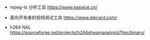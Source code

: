 
- mpeg-ts 分析工具 https://www.easyice.cn/

- 面向开发者的视频调试工具 https://www.elecard.com/

- h264 NAL https://sourceforge.net/projects/h264streamanalysis/files/binary/